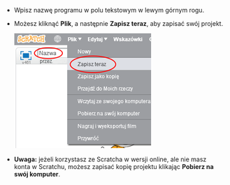 + Wpisz nazwę programu w polu tekstowym w lewym górnym rogu.

+ Możesz kliknąć **Plik**, a następnie **Zapisz teraz**, aby zapisać swój projekt.
    
    ![zrzut ekranu](images/save.png)

+ **Uwaga:** jeżeli korzystasz ze Scratcha w wersji online, ale nie masz konta w Scratchu, możesz zapisać kopię projektu klikając **Pobierz na swój komputer**.